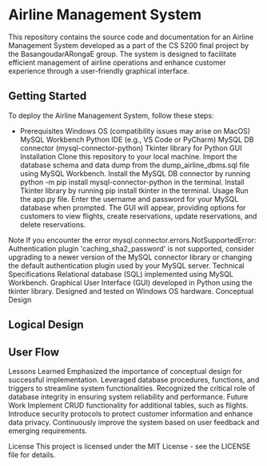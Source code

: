 # Airline Management System

This repository contains the source code and documentation for an Airline Management System developed as a part of the CS 5200 final project by the BasangoudarARongaE group. The system is designed to facilitate efficient management of airline operations and enhance customer experience through a user-friendly graphical interface.

## Getting Started
To deploy the Airline Management System, follow these steps:

- Prerequisites
Windows OS (compatibility issues may arise on MacOS)
MySQL Workbench
Python IDE (e.g., VS Code or PyCharm)
MySQL DB connector (mysql-connector-python)
Tkinter library for Python GUI
Installation
Clone this repository to your local machine.
Import the database schema and data dump from the dump_airline_dbms.sql file using MySQL Workbench.
Install the MySQL DB connector by running python -m pip install mysql-connector-python in the terminal.
Install Tkinter library by running pip install tkinter in the terminal.
Usage
Run the app.py file.
Enter the username and password for your MySQL database when prompted.
The GUI will appear, providing options for customers to view flights, create reservations, update reservations, and delete reservations.

Note
If you encounter the error mysql.connector.errors.NotSupportedError: Authentication plugin 'caching_sha2_password' is not supported, consider upgrading to a newer version of the MySQL connector library or changing the default authentication plugin used by your MySQL server.
Technical Specifications
Relational database (SQL) implemented using MySQL Workbench.
Graphical User Interface (GUI) developed in Python using the tkinter library.
Designed and tested on Windows OS hardware.
Conceptual Design

## Logical Design

## User Flow

Lessons Learned
Emphasized the importance of conceptual design for successful implementation.
Leveraged database procedures, functions, and triggers to streamline system functionalities.
Recognized the critical role of database integrity in ensuring system reliability and performance.
Future Work
Implement CRUD functionality for additional tables, such as flights.
Introduce security protocols to protect customer information and enhance data privacy.
Continuously improve the system based on user feedback and emerging requirements.

License
This project is licensed under the MIT License - see the LICENSE file for details.
